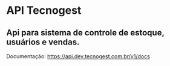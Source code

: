# API Tecnogest

## Api para sistema de controle de estoque, usuários e vendas.


Documentação: https://api.dev.tecnogest.com.br/v1/docs
